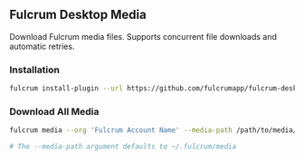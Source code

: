 ## Fulcrum Desktop Media

Download Fulcrum media files. Supports concurrent file downloads and automatic retries.

### Installation

```sh
fulcrum install-plugin --url https://github.com/fulcrumapp/fulcrum-desktop-media
```

### Download All Media

```sh
fulcrum media --org 'Fulcrum Account Name' --media-path /path/to/media/storage

# The --media-path argument defaults to ~/.fulcrum/media
```
